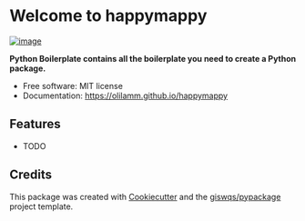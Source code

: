 # Welcome to happymappy


[![image](https://img.shields.io/pypi/v/happymappy.svg)](https://pypi.python.org/pypi/happymappy)


**Python Boilerplate contains all the boilerplate you need to create a Python package.**


-   Free software: MIT license
-   Documentation: <https://olilamm.github.io/happymappy>
    

## Features

-   TODO

## Credits

This package was created with [Cookiecutter](https://github.com/cookiecutter/cookiecutter) and the [giswqs/pypackage](https://github.com/giswqs/pypackage) project template.
